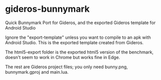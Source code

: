 # gideros-bunnymark
Quick Bunnymark Port for Gideros, and the exported Gideros template for Android Studio

Ignore the "export-template" unless you want to compile to an apk with Android Studio.
This is the exported template created from Gideros. 

The html5-export folder is the exported html5 version of the benchmark, doesn't seem to work in Chrome but works fine in Edge.

The rest are Gideros project files; you only need bunny.png, bunnymark.gproj and main.lua.
